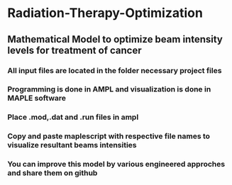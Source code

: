 # Radiation-Therapy-Optimization
## Mathematical Model to optimize beam intensity levels for treatment of cancer
### All input files are located in the folder necessary project files
### Programming is done in AMPL and visualization is done in MAPLE software
### Place .mod,.dat and .run files in ampl 
### Copy and paste maplescript with respective file names to visualize resultant beams intensities
### You can improve this model by various engineered approches and share them on github


